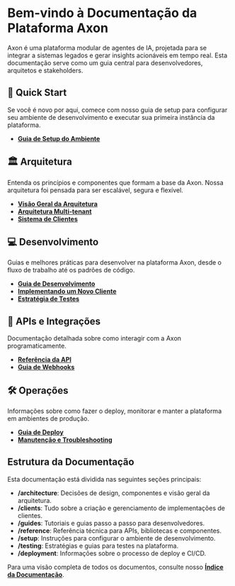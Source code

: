 # Bem-vindo à Documentação da Plataforma Axon

Axon é uma plataforma modular de agentes de IA, projetada para se integrar a sistemas legados e gerar insights acionáveis em tempo real. Esta documentação serve como um guia central para desenvolvedores, arquitetos e stakeholders.

## 🚀 Quick Start

Se você é novo por aqui, comece com nosso guia de setup para configurar seu ambiente de desenvolvimento e executar sua primeira instância da plataforma.

- **[Guia de Setup do Ambiente](./setup/README.md)**

## 🏛️ Arquitetura

Entenda os princípios e componentes que formam a base da Axon. Nossa arquitetura foi pensada para ser escalável, segura e flexível.

- **[Visão Geral da Arquitetura](./architecture/overview.md)**
- **[Arquitetura Multi-tenant](./multi-tenant/README.md)**
- **[Sistema de Clientes](./clients/architecture.md)**

## 💻 Desenvolvimento

Guias e melhores práticas para desenvolver na plataforma Axon, desde o fluxo de trabalho até os padrões de código.

- **[Guia de Desenvolvimento](./guides/development.md)**
- **[Implementando um Novo Cliente](./clients/implementation.md)**
- **[Estratégia de Testes](./testing/strategy.md)**

## 🔗 APIs e Integrações

Documentação detalhada sobre como interagir com a Axon programaticamente.

- **[Referência da API](./reference/api/)**
- **[Guia de Webhooks](./webhooks/README.md)**

## 🛠️ Operações

Informações sobre como fazer o deploy, monitorar e manter a plataforma em ambientes de produção.

- **[Guia de Deploy](./deployment/README.md)**
- **[Manutenção e Troubleshooting](./maintenance/README.md)**

## Estrutura da Documentação

Esta documentação está dividida nas seguintes seções principais:

- **/architecture**: Decisões de design, componentes e visão geral da arquitetura.
- **/clients**: Tudo sobre a criação e gerenciamento de implementações de clientes.
- **/guides**: Tutoriais e guias passo a passo para desenvolvedores.
- **/reference**: Referência técnica para APIs, bibliotecas e componentes.
- **/setup**: Instruções para configurar o ambiente de desenvolvimento.
- **/testing**: Estratégias e guias para testes na plataforma.
- **/deployment**: Informações sobre o processo de deploy e CI/CD.

Para uma visão completa de todos os documentos, consulte nosso **[Índice da Documentação](./SUMMARY.md)**.